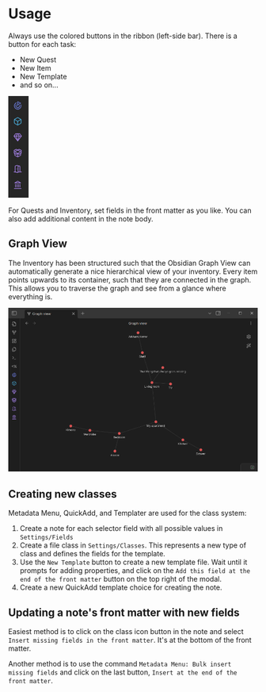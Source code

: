 # Usage

Always use the colored buttons in the ribbon (left-side bar). There is a button for each task:
- New Quest
- New Item
- New Template
- and so on...

![Buttons in the ribbon](./Images/Buttons-in-ribbon.png)

For Quests and Inventory, set fields in the front matter as you like. You can also add additional content in the note body.

## Graph View

The Inventory has been structured such that the Obsidian Graph View can automatically generate a nice hierarchical view of your inventory. Every item points upwards to its container, such that they are connected in the graph. This allows you to traverse the graph and see from a glance where everything is.

![Graph View inventory](./Images/Graph-view-screenshot.png)

## Creating new classes

Metadata Menu, QuickAdd, and Templater are used for the class system:
1. Create a note for each selector field with all possible values in `Settings/Fields`
2. Create a file class in `Settings/Classes`. This represents a new type of class and defines the fields for the template.
3. Use the `New Template` button to create a new template file. Wait until it prompts for adding properties, and click on the `Add this field at the end of the front matter` button on the top right of the modal.
4. Create a new QuickAdd template choice for creating the note.

## Updating a note's front matter with new fields

Easiest method is to click on the class icon button in the note and select `Insert missing fields in the front matter`. It's at the bottom of the front matter.

Another method is to use the command `Metadata Menu: Bulk insert missing fields` and click on the last button, `Insert at the end of the front matter`.
